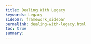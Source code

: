 ```yaml
---
title: Dealing With Legacy
keywords: Legacy
sidebar: framework_sidebar
permalink: dealing-with-legacy.html
toc: true
summary:
---
```


